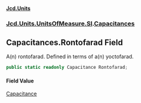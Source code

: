 #### [Jcd.Units](index.md 'index')
### [Jcd.Units.UnitsOfMeasure.SI](Jcd.Units.UnitsOfMeasure.SI.md 'Jcd.Units.UnitsOfMeasure.SI').[Capacitances](Jcd.Units.UnitsOfMeasure.SI.Capacitances.md 'Jcd.Units.UnitsOfMeasure.SI.Capacitances')

## Capacitances.Rontofarad Field

A(n) rontofarad. Defined in terms of a(n) yoctofarad.

```csharp
public static readonly Capacitance Rontofarad;
```

#### Field Value
[Capacitance](Jcd.Units.UnitTypes.Capacitance.md 'Jcd.Units.UnitTypes.Capacitance')
